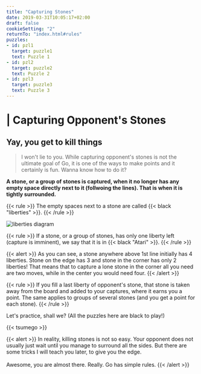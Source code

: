 ```yaml
---
title: "Capturing Stones"
date: 2019-03-31T10:05:17+02:00
draft: false
cookieSetting: "2"
returnTo: "index.html#rules"
puzzles:
- id: pzl1
  target: puzzle1
  text: Puzzle 1
- id: pzl2
  target: puzzle2
  text: Puzzle 2
- id: pzl3
  target: puzzle3
  text: Puzzle 3
---
```


# | Capturing Opponent's Stones
## Yay, you get to kill things

> I won't lie to you. While capturing opponent's stones is not the ultimate goal of Go, it is one of the ways to make points and it certainly is fun. Wanna know how to do it?

**A stone, or a group of stones is captured, when it no longer has any empty space directly next to it (follwoing the lines). That is when it is tightly surrounded.**

{{< rule >}}
The empty spaces next to a stone are called {{< black "liberties" >}}.
{{< /rule >}}

![liberties diagram](/images/liberties.jpg)

{{< rule >}}
    If a stone, or a group of stones, has only one liberty left (capture is imminent), we say that it is in {{< black "Atari" >}}.
{{< /rule >}}

{{< alert >}}
    As you can see, a stone anywhere above 1st line initially has 4 liberties. Stone on the edge has 3 and stone in the corner has only 2 liberties! That means that to capture a lone stone in the corner all you need are two moves, while in the center you would need four.
{{< /alert >}}

{{< rule >}}
    If you fill a last liberty of opponent's stone, that stone is taken away from the board and added to your captures, where it earns you a point. The same applies to groups of several stones (and you get a point for each stone).
{{< /rule >}}

Let's practice, shall we? (All the puzzles here are black to play!)

{{< tsumego >}}

{{< alert >}}
    In reality, killing stones is not so easy. Your opponent does not usually just wait until you manage to surround all the sides. But there are some tricks I will teach you later, to give you the edge.<br/><br/>Awesome, you are almost there. Really. Go has simple rules.
{{< /alert >}}